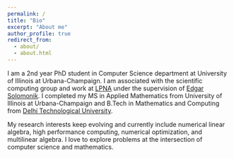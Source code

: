 ```yaml
---
permalink: /
title: "Bio"
excerpt: "About me"
author_profile: true
redirect_from: 
  - about/
  - about.html
---
```

I am a 2nd year PhD student in Computer Science department at University of Illinois at Urbana-Champaign. I am associated with the scientific computing group and work at [LPNA](http://lpna.cs.illinois.edu) under the supervision of [Edgar Solomonik](https://solomonik.cs.illinois.edu). I completed my MS in Applied Mathematics from University of Illinois at Urbana-Champaign and B.Tech in Mathematics and Computing from [Delhi Technological University](http://dtu.ac.in/Web/Academics/bacheloroftechnology.php).

My research interests keep evolving and currently include numerical linear algebra, high performance computing, numerical optimization, and multilinear algebra.
I love to explore problems at the intersection of computer science and mathematics.
